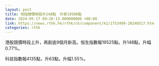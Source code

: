 ```yaml
---
layout: post
title: 恒指競價時段升148點　升穿19500點
date: 2024-05-17 09:26:13.000000000 +08:00
link: https://news.rthk.hk/rthk/ch/component/k2/1753499-20240517.htm
categories: rthk
---
```


港股競價時段上升，再創逾9個月新高。恒生指數報19525點，升148點，升幅0.77%。

科技指數報4135點，升63點，升幅1.55%。
